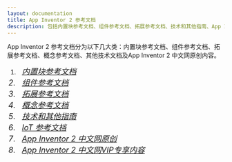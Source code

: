 ```yaml
---
layout: documentation
title: App Inventor 2 参考文档
description: 包括内置块参考文档、组件参考文档、拓展参考文档、技术和其他指南、App Inventor 2 中文网原创内容。
---
```


App Inventor 2 参考文档分为以下几大类：内置块参考文档、组件参考文档、拓展参考文档、概念参考文档、其他技术文档及App Inventor 2 中文网原创内容。

1. <i class="mdi mdi-puzzle-outline" style="font-size: 18px;"/>&nbsp;&nbsp;[内置块参考文档](blocks/)
1. <i class="mdi mdi-tablet-cellphone" style="font-size: 18px;"/>&nbsp;&nbsp;[组件参考文档](components/)
1. <i class="mdi mdi-puzzle-plus-outline" style="font-size: 18px;"/>&nbsp;&nbsp;[拓展参考文档](extensions/)
1. <i class="mdi mdi-layers-plus" style="font-size: 18px;"/>&nbsp;&nbsp;[概念参考文档](concepts/)
1. <i class="mdi mdi-book-plus-outline" style="font-size: 18px;"/>&nbsp;&nbsp;[技术和其他指南](other/)
1. <i class="mdi mdi-bluetooth-audio" style="font-size: 18px;"/>&nbsp;&nbsp;[IoT 参考文档](iot/)
1. <i class="mdi mdi-numeric" style="font-size: 18px;"/>&nbsp;&nbsp;[App Inventor 2 中文网原创](creative/)
1. <i class="mdi mdi-vimeo" style="font-size: 18px;"/>&nbsp;&nbsp;[App Inventor 2 中文网VIP专享内容](pro/)

